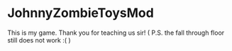 # JohnnyZombieToysMod
This is my game. Thank you for teaching us sir! ( P.S. the fall through floor still does not work :( )
